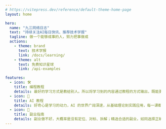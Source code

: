 ```yaml
---
# https://vitepress.dev/reference/default-theme-home-page
layout: home

hero:
  name: "九三网络日志"
  text: "持续关注AI每日快讯、推荐技术学报"
  tagline: 做一个能够成事的人，努力把事做成
  actions:
    - theme: brand
      text: 技术学报
      link: /docs/learning/
    - theme: alt
      text: 免费知识星球
      link: /api-examples

features:
  - icon: 🛠️
    title: 编程教程
    details: 最好的学习方式是教给别人。所以将学习到的内容通过教程的方式输出，既能更好地消化知识，还能通过表达者红利获得影响力。
  - icon: 🌟
    title: AI 教程
    details: 好奇心是学习的动力，AI 的世界广阔深邃，从基础理论到实践应用，每一课都是对未来的一次穿越。犹如持灯夜行，需沿着知识的光芒前行。
  - icon: 🚀
    title: 副业指南
    details: 副业做不好，大概率是没有定位、对标、拆解；精选合适的副业，如同选择正确的种子，种植在适宜的土壤与季节，才能使之生根发芽，茁壮成长
---
```


